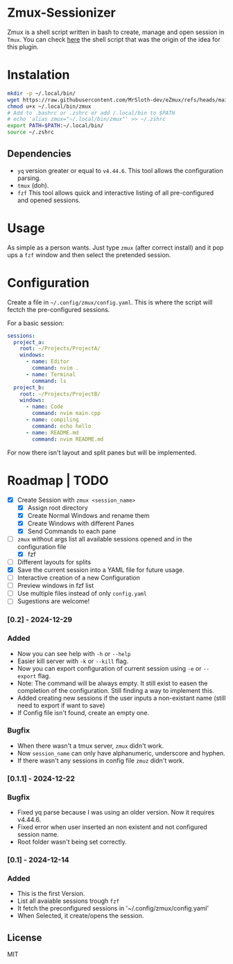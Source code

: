 # Zmux-Sessionizer
Zmux is a shell script written in bash to create, manage and open session in `Tmux`.
You can check [here](https://github.com/MrSloth-dev/.dotfiles/blob/main/scripts/zmux.sh) the shell script that was the origin of the idea for this plugin.

# Instalation

``` bash
mkdir -p ~/.local/bin/
wget https://raw.githubusercontent.com/MrSloth-dev/eZmux/refs/heads/main/zmux -O ~/.local/bin/zmux
chmod u+x ~/.local/bin/zmux
# Add to .bashrc or .zshrc or add /.local/bin to $PATH
# echo 'alias zmux="~/.local/bin/zmux"' >> ~/.zshrc
export PATH=$PATH:~/.local/bin/
source ~/.zshrc
```

## Dependencies

- `yq` version greater or equal to `v4.44.6`. This tool allows the configuration parsing.
- `tmux` (doh).
- `fzf` This tool allows quick and interactive listing of all pre-configured and opened sessions.

# Usage

As simple as a person wants. Just type `zmux` (after correct install) and it pop ups a `fzf` window and then select the pretended session.

# Configuration

Create a file in `~/.config/zmux/config.yaml`. This is where the script will fectch the pre-configured sessions.

For a basic session:

``` yaml
sessions:
  project_a:
    root: ~/Projects/ProjectA/
    windows:
      - name: Editor
        command: nvim .
      - name: Terminal
        command: ls
  project_b:
    root: ~/Projects/ProjectB/
    windows:
      - name: Code
        command: nvim main.cpp
      - name: compiling
        command: echo hello
      - name: README.md
        command: nvim README.md
```

For now there isn't layout and split panes but will be implemented.

# Roadmap | TODO
- [x] Create Session with `zmux <session_name>`
  - [x] Assign root directory
  - [x] Create Normal Windows and rename them
  - [x] Create Windows with different Panes
  - [x] Send Commands to each pane
- [ ] `zmux` without args list all available sessions opened and in the configuration file
  - [x] fzf
- [ ] Different layouts for splits
- [x] Save the current session into a YAML file for future usage.
- [ ] Interactive creation of a new Configuration
- [ ] Preview windows in fzf list
- [ ] Use multiple files instead of only `config.yaml`
- [ ] Sugestions are welcome!

### [0.2] - 2024-12-29
 
### Added
   
- Now you can see help with `-h` or `--help`
- Easier kill server with `-k` or `--kill` flag.
- Now you can export configuration of current session using `-e` or `--export` flag.
 - Note: The command will be always empty. It still exist to easen the completion of the configuration. Still finding a way to implement this. 
- Added creating new sessions if the user inputs a non-existant name (still need to export if want to save)
- If Config file isn't found, create an empty one.

### Bugfix
- When there wasn't a tmux server, `zmux` didn't work.
- Now `session_name` can only have alphanumeric, underscore and hyphen.
- If there wasn't any sessions in config file `zmuz` didn't work.

### [0.1.1] - 2024-12-22

### Bugfix

- Fixed yq parse because I was using an older version. Now it requires v4.44.6.
- Fixed error when user inserted an non existent and not configured session name.
- Root folder wasn't being set correctly.

### [0.1] - 2024-12-14
 
### Added
   
- This is the first Version.
- List all avaiable sessions trough `fzf`
- It fetch the preconfigured sessions in '~/.config/zmux/config.yaml'
- When Selected, it create/opens the session.

## License
MIT
